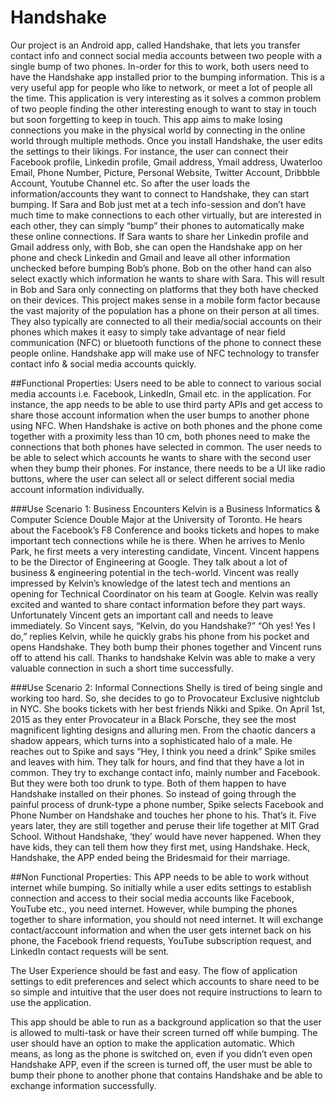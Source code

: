 # Handshake

Our project is an Android app, called Handshake, that lets you transfer contact info and connect social media accounts between two people with a single bump of two phones. In-order for this to work, both users need to have the Handshake app installed prior to the bumping information. This is a very useful app for people who like to network, or meet a lot of people all the time. This application is very interesting as it solves a common problem of two people finding the other interesting enough to want to stay in touch but soon forgetting to keep in touch. This app aims to make losing connections you make in the physical world by connecting in the online world through multiple methods.
Once you install Handshake, the user edits the settings to their likings. For instance, the user can connect their Facebook profile, Linkedin profile, Gmail address, Ymail address, Uwaterloo Email, Phone Number, Picture, Personal Website, Twitter Account, Dribbble Account, Youtube Channel etc. So after the user loads the information/accounts they want to connect to Handshake, they can start bumping. 
If Sara and Bob just met at a tech info-session and don’t have much time to make connections to each other virtually, but are interested in each other, they can simply “bump” their phones to automatically make these online connections. If Sara wants to share her Linkedin profile and Gmail address only, with Bob, she can open the Handshake app on her phone and check Linkedin and Gmail and leave all other information unchecked before bumping Bob’s phone. Bob on the other hand can also select exactly which information he wants to share with Sara. This will result in Bob and Sara only connecting on platforms that they both have checked on their devices.
This project makes sense in a mobile form factor because the vast majority of the population has a phone on their person at all times. They also typically are connected to all their media/social accounts on their phones which makes it easy to simply take advantage of near field communication (NFC) or bluetooth functions of the phone to connect these people online. Handshake app will make use of NFC technology to transfer contact info & social media accounts quickly.

##Functional Properties:
Users need to be able to connect to various social media  accounts i.e. Facebook, LinkedIn, Gmail etc. in the application. For instance, the app needs to be able to use third party APIs and get access to share those account information when the user bumps to another phone using NFC.
When Handshake is active on both phones and the phone come together with a proximity less than 10 cm, both phones need to make the connections that both phones have selected in common.
The user needs to be able to select which accounts he wants to share with the second user when they bump their phones. For instance, there needs to be a UI like radio buttons, where the user can select all or select different social media account information individually. 

###Use Scenario 1: Business Encounters
Kelvin is a Business Informatics & Computer Science Double Major at the University of Toronto. He hears about the Facebook’s F8 Conference and books tickets and hopes to make important tech connections while he is there. When he arrives to Menlo Park, he first meets a very interesting candidate, Vincent. Vincent happens to be the Director of Engineering at Google. They talk about a lot of business & engineering potential in the tech-world. Vincent was really impressed by Kelvin’s knowledge of the latest tech and mentions an opening for Technical Coordinator on his team at Google. Kelvin was really excited and wanted to share contact information before they part ways. Unfortunately Vincent gets an important call and needs to leave immediately. So Vincent says, 
	“Kelvin, do you Handshake?”
	“Oh yes! Yes I do,” replies Kelvin, while he quickly grabs his phone from his pocket and opens Handshake. They both bump their phones together and Vincent runs off to attend his call. Thanks to handshake Kelvin was able to make a very valuable connection in such a short time successfully. 

###Use Scenario 2: Informal Connections
Shelly is tired of being single and working too hard. So, she decides to go to Provocateur Exclusive nightclub in NYC. She books tickets with her best friends Nikki and Spike. On April 1st, 2015 as they enter Provocateur in a Black Porsche, they see the most magnificent lighting designs and alluring men. From the chaotic dancers a shadow appears, which turns into a sophisticated halo of a male. He reaches out to Spike and says
	“Hey, I think you need a drink”
Spike smiles and leaves with him. They talk for hours, and find that they have a lot in common. They try to exchange contact info, mainly number and Facebook. But they were both too drunk to type. Both of them happen to have Handshake installed on their phones. So instead of going through the painful process of drunk-type a phone number, Spike selects Facebook and Phone Number on Handshake and touches her phone to his. That’s it. Five years later, they are still together and peruse their life together at MIT Grad School.  Without Handshake, ‘they’ would have never happened. When they have kids, they can tell them how they first met, using Handshake. Heck, Handshake, the APP ended being the Bridesmaid for their marriage. 

##Non Functional Properties: 
This APP needs to be able to work without internet while bumping. So initially while a user edits settings to establish connection and access to their social media accounts like Facebook, YouTube etc., you need internet. However, while bumping the phones together to share information, you should not need internet. It will exchange contact/account information and when the user gets internet back on his phone, the Facebook friend requests, YouTube subscription request, and LinkedIn contact requests will be sent.


The User Experience should be fast and easy. The flow of application settings to edit preferences and select which accounts to share need to be so simple and intuitive that the user does not require instructions to learn to use the application. 


This app should be able to run as a background application so that the user is allowed to multi-task or have their screen turned off while bumping. The user should have an option to make the application automatic. Which means, as long as the phone is switched on, even if you didn’t even open Handshake APP, even if the screen is turned off, the user must be able to bump their phone to another phone that contains Handshake and be able to exchange information successfully. 
